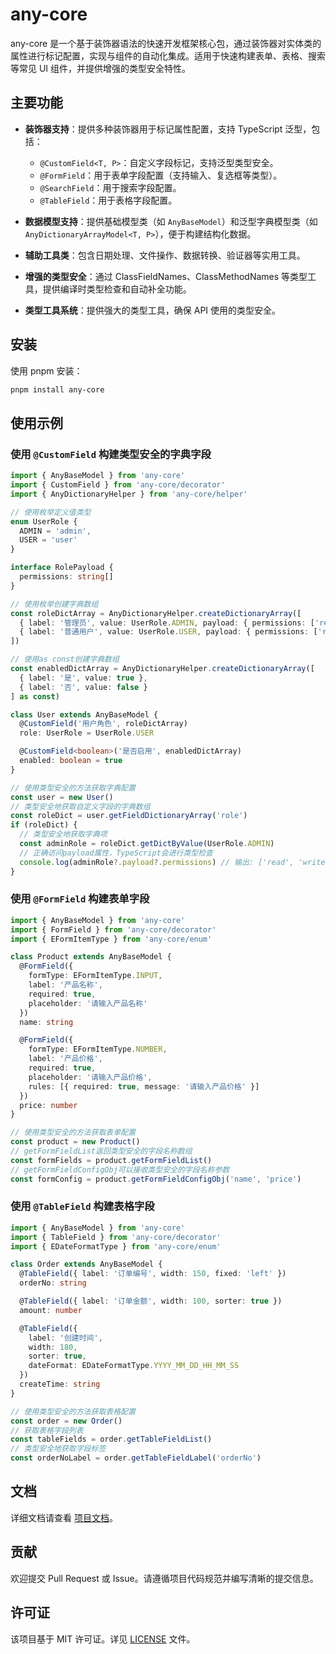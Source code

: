 # any-core

any-core 是一个基于装饰器语法的快速开发框架核心包，通过装饰器对实体类的属性进行标记配置，实现与组件的自动化集成。适用于快速构建表单、表格、搜索等常见 UI 组件，并提供增强的类型安全特性。

## 主要功能

- **装饰器支持**：提供多种装饰器用于标记属性配置，支持 TypeScript 泛型，包括：
  - `@CustomField<T, P>`：自定义字段标记，支持泛型类型安全。
  - `@FormField`：用于表单字段配置（支持输入、复选框等类型）。
  - `@SearchField`：用于搜索字段配置。
  - `@TableField`：用于表格字段配置。

- **数据模型支持**：提供基础模型类（如 `AnyBaseModel`）和泛型字典模型类（如 `AnyDictionaryArrayModel<T, P>`），便于构建结构化数据。

- **辅助工具类**：包含日期处理、文件操作、数据转换、验证器等实用工具。

- **增强的类型安全**：通过 ClassFieldNames、ClassMethodNames 等类型工具，提供编译时类型检查和自动补全功能。

- **类型工具系统**：提供强大的类型工具，确保 API 使用的类型安全。

## 安装

使用 pnpm 安装：

```bash
pnpm install any-core
```

## 使用示例

### 使用 `@CustomField` 构建类型安全的字典字段

```ts
import { AnyBaseModel } from 'any-core'
import { CustomField } from 'any-core/decorator'
import { AnyDictionaryHelper } from 'any-core/helper'

// 使用枚举定义值类型
enum UserRole {
  ADMIN = 'admin',
  USER = 'user'
}

interface RolePayload {
  permissions: string[]
}

// 使用枚举创建字典数组
const roleDictArray = AnyDictionaryHelper.createDictionaryArray([
  { label: '管理员', value: UserRole.ADMIN, payload: { permissions: ['read', 'write', 'admin'] } },
  { label: '普通用户', value: UserRole.USER, payload: { permissions: ['read', 'write'] } }
])

// 使用as const创建字典数组
const enabledDictArray = AnyDictionaryHelper.createDictionaryArray([
  { label: '是', value: true },
  { label: '否', value: false }
] as const)

class User extends AnyBaseModel {
  @CustomField('用户角色', roleDictArray)
  role: UserRole = UserRole.USER

  @CustomField<boolean>('是否启用', enabledDictArray)
  enabled: boolean = true
}

// 使用类型安全的方法获取字典配置
const user = new User()
// 类型安全地获取自定义字段的字典数组
const roleDict = user.getFieldDictionaryArray('role')
if (roleDict) {
  // 类型安全地获取字典项
  const adminRole = roleDict.getDictByValue(UserRole.ADMIN)
  // 正确访问payload属性，TypeScript会进行类型检查
  console.log(adminRole?.payload?.permissions) // 输出: ['read', 'write', 'admin']
}
```

### 使用 `@FormField` 构建表单字段

```ts
import { AnyBaseModel } from 'any-core'
import { FormField } from 'any-core/decorator'
import { EFormItemType } from 'any-core/enum'

class Product extends AnyBaseModel {
  @FormField({
    formType: EFormItemType.INPUT,
    label: '产品名称',
    required: true,
    placeholder: '请输入产品名称'
  })
  name: string

  @FormField({
    formType: EFormItemType.NUMBER,
    label: '产品价格',
    required: true,
    placeholder: '请输入产品价格',
    rules: [{ required: true, message: '请输入产品价格' }]
  })
  price: number
}

// 使用类型安全的方法获取表单配置
const product = new Product()
// getFormFieldList返回类型安全的字段名称数组
const formFields = product.getFormFieldList()
// getFormFieldConfigObj可以接收类型安全的字段名称参数
const formConfig = product.getFormFieldConfigObj('name', 'price')
```

### 使用 `@TableField` 构建表格字段

```ts
import { AnyBaseModel } from 'any-core'
import { TableField } from 'any-core/decorator'
import { EDateFormatType } from 'any-core/enum'

class Order extends AnyBaseModel {
  @TableField({ label: '订单编号', width: 150, fixed: 'left' })
  orderNo: string

  @TableField({ label: '订单金额', width: 100, sorter: true })
  amount: number

  @TableField({
    label: '创建时间',
    width: 180,
    sorter: true,
    dateFormat: EDateFormatType.YYYY_MM_DD_HH_MM_SS
  })
  createTime: string
}

// 使用类型安全的方法获取表格配置
const order = new Order()
// 获取表格字段列表
const tableFields = order.getTableFieldList()
// 类型安全地获取字段标签
const orderNoLabel = order.getTableFieldLabel('orderNo')
```

## 文档

详细文档请查看 [项目文档](https://your-documentation-url.com)。

## 贡献

欢迎提交 Pull Request 或 Issue。请遵循项目代码规范并编写清晰的提交信息。

## 许可证

该项目基于 MIT 许可证。详见 [LICENSE](LICENSE) 文件。
